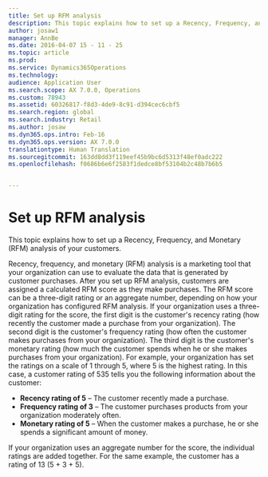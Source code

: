 ```yaml
---
title: Set up RFM analysis
description: This topic explains how to set up a Recency, Frequency, and Monetary (RFM) analysis of your customers.
author: josaw1
manager: AnnBe
ms.date: 2016-04-07 15 - 11 - 25
ms.topic: article
ms.prod: 
ms.service: Dynamics365Operations
ms.technology: 
audience: Application User
ms.search.scope: AX 7.0.0, Operations
ms.custom: 78943
ms.assetid: 60326817-f8d3-4de9-8c91-d394cec6cbf5
ms.search.region: global
ms.search.industry: Retail
ms.author: josaw
ms.dyn365.ops.intro: Feb-16
ms.dyn365.ops.version: AX 7.0.0
translationtype: Human Translation
ms.sourcegitcommit: 163dd8dd3f119eef45b9bc6d5313f48ef0adc222
ms.openlocfilehash: f0686b6e6f2583f1dedce8bf53104b2c48b7b6b5


---
```


# <a name="set-up-rfm-analysis"></a>Set up RFM analysis

This topic explains how to set up a Recency, Frequency, and Monetary (RFM) analysis of your customers.

Recency, frequency, and monetary (RFM) analysis is a marketing tool that your organization can use to evaluate the data that is generated by customer purchases. After you set up RFM analysis, customers are assigned a calculated RFM score as they make purchases. The RFM score can be a three-digit rating or an aggregate number, depending on how your organization has configured RFM analysis. If your organization uses a three-digit rating for the score, the first digit is the customer's recency rating (how recently the customer made a purchase from your organization). The second digit is the customer's frequency rating (how often the customer makes purchases from your organization). The third digit is the customer's monetary rating (how much the customer spends when he or she makes purchases from your organization). For example, your organization has set the ratings on a scale of 1 through 5, where 5 is the highest rating. In this case, a customer rating of 535 tells you the following information about the customer:

-   **Recency rating of 5** – The customer recently made a purchase.
-   **Frequency rating of 3** – The customer purchases products from your organization moderately often.
-   **Monetary rating of 5** – When the customer makes a purchase, he or she spends a significant amount of money.

If your organization uses an aggregate number for the score, the individual ratings are added together. For the same example, the customer has a rating of 13 (5 + 3 + 5).




<!--HONumber=Feb17_HO3-->


